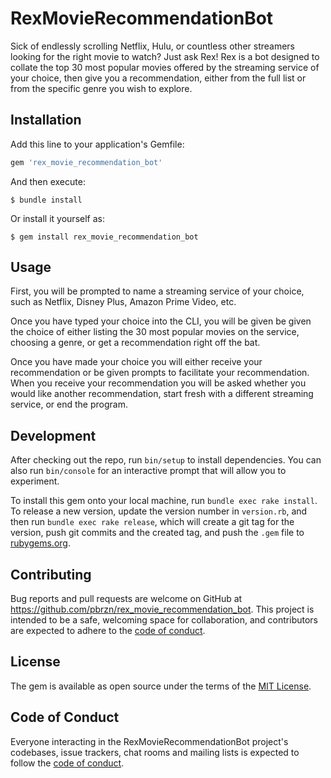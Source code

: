 # RexMovieRecommendationBot

Sick of endlessly scrolling Netflix, Hulu, or countless other streamers looking for the right movie to watch?
Just ask Rex! Rex is a bot designed to collate the top 30 most popular movies offered by the streaming service of your choice, then give you a recommendation, either from the full list or from the specific genre you wish to explore.

## Installation

Add this line to your application's Gemfile:

```ruby
gem 'rex_movie_recommendation_bot'
```

And then execute:

    $ bundle install

Or install it yourself as:

    $ gem install rex_movie_recommendation_bot

## Usage

First, you will be prompted to name a streaming service of your choice, such as Netflix, Disney Plus, Amazon Prime Video, etc.

Once you have typed your choice into the CLI, you will be given be given the choice of either listing the 30 most popular movies on the service, choosing a genre, or get a recommendation right off the bat.

Once you have made your choice you will either receive your recommendation or be given prompts to facilitate your recommendation. When you receive your recommendation you will be asked whether you would like another recommendation, start fresh with a different streaming service, or end the program.

## Development

After checking out the repo, run `bin/setup` to install dependencies. You can also run `bin/console` for an interactive prompt that will allow you to experiment.

To install this gem onto your local machine, run `bundle exec rake install`. To release a new version, update the version number in `version.rb`, and then run `bundle exec rake release`, which will create a git tag for the version, push git commits and the created tag, and push the `.gem` file to [rubygems.org](https://rubygems.org).

## Contributing

Bug reports and pull requests are welcome on GitHub at https://github.com/pbrzn/rex_movie_recommendation_bot. This project is intended to be a safe, welcoming space for collaboration, and contributors are expected to adhere to the [code of conduct](https://github.com/pbrzn/rex_movie_recommendation_bot/blob/master/CODE_OF_CONDUCT.md).

## License

The gem is available as open source under the terms of the [MIT License](https://opensource.org/licenses/MIT).

## Code of Conduct

Everyone interacting in the RexMovieRecommendationBot project's codebases, issue trackers, chat rooms and mailing lists is expected to follow the [code of conduct](https://github.com/pbrzn/rex_movie_recommendation_bot/blob/master/CODE_OF_CONDUCT.md).
